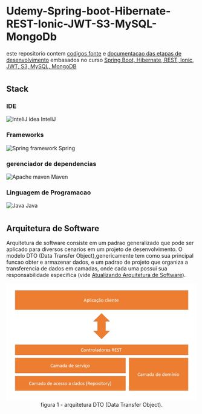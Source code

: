 # Udemy-Spring-boot-Hibernate-REST-Ionic-JWT-S3-MySQL-MongoDb

este repositorio contem [codigos fonte](https://github.com/Trajy/Udemy-Spring-boot-Hibernate-REST-Ionic-JWT-S3-MySQL-MongoDb/tree/main/Codigos%20Fonte) e [documentacao das etapas de desenvolvimento](https://github.com/Trajy/Udemy-Spring-boot-Hibernate-REST-Ionic-JWT-S3-MySQL-MongoDb/tree/main/Documentos) embasados no curso [Spring Boot, Hibernate, REST, Ionic, JWT, S3, MySQL, MongoDB](https://www.udemy.com/course/spring-boot-ionic/)

#
## Stack

### IDE

<img alt="InteliJ idea" src="https://cdn.jsdelivr.net/gh/devicons/devicon/icons/intellij/intellij-original.svg" height="20" wight="20"/> InteliJ

### Frameworks
<img alt="Spring framework" src="https://cdn.jsdelivr.net/gh/devicons/devicon/icons/spring/spring-original.svg" height="20" wight="20"/> Spring

### gerenciador de dependencias
<img alt="Apache maven" src="https://cdn.icon-icons.com/icons2/2107/PNG/512/file_type_maven_icon_130397.png" height="20" wight="20"/> Maven

### Linguagem de Programacao
<img alt="Java" src="https://cdn.jsdelivr.net/gh/devicons/devicon/icons/java/java-original.svg" height="20" wight="20"/> Java

#
## Arquitetura de Software

Arquitetura de software consiste em um padrao generalizado que pode ser aplicado para diversos cenarios em um projeto de desenvolvimento. O modelo DTO (Data Transfer Object),genericamente tem como sua principal funcao obter e armazenar dados, e um padrao de projeto que organiza a transferencia de dados em camadas, onde cada uma possui sua responsabilidade especifica (vide [Atualizando Arquitetura de Software](Documentos/Markdown/projeto-spring-boot/07-atualizando-arquitetura-de-software.md)).

<p align="center">
    <img src="Documentos/Markdown/projeto-spring-boot/img/arquitetura-de-software-dto.png"><br>
    figura 1 - arquitetura DTO (Data Transfer Object).
</p>







